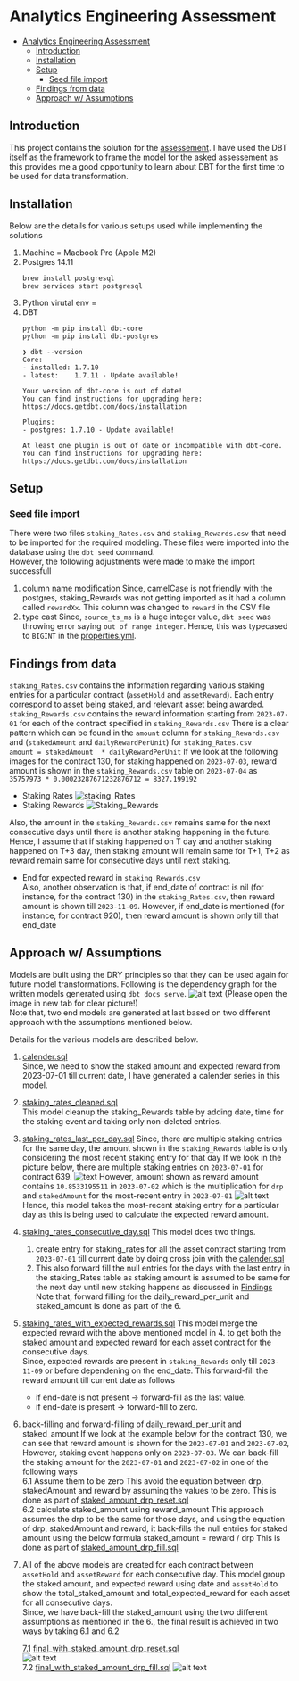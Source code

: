 # Analytics Engineering Assessment


- [Analytics Engineering Assessment](#analytics-engineering-assessment)
  - [Introduction](#introduction)
  - [Installation](#installation)
  - [Setup](#setup)
    - [Seed file import](#seed-file-import)
  - [Findings from data](#findings-from-data)
  - [Approach w/ Assumptions](#approach-w-assumptions)
## Introduction
This project contains the solution for the [assessement](./assessment_README.md).
I have used the DBT itself as the framework to frame the model for the asked assessement as this provides me a good opportunity to learn about DBT for the first time to be used for data transformation.

## Installation
Below are the details for various setups used while implementing the solutions
1. Machine = Macbook Pro (Apple M2)
2. Postgres 14.11
    ```
    brew install postgresql
    brew services start postgresql
    ```
3. Python virutal env = 
4. DBT  
    ```
    python -m pip install dbt-core
    python -m pip install dbt-postgres
    ```
    ```
    ❯ dbt --version
    Core:
    - installed: 1.7.10
    - latest:    1.7.11 - Update available!

    Your version of dbt-core is out of date!
    You can find instructions for upgrading here:
    https://docs.getdbt.com/docs/installation

    Plugins:
    - postgres: 1.7.10 - Update available!

    At least one plugin is out of date or incompatible with dbt-core.
    You can find instructions for upgrading here:
    https://docs.getdbt.com/docs/installation
    ```

## Setup

### Seed file import
There were two files `staking_Rates.csv` and `staking_Rewards.csv` that need to be imported for the required modeling. These files were imported into the database using the `dbt seed` command.  
However, the following adjustments were made to make the import successfull
1. column name modification
Since, camelCase is not friendly with the postgres, staking_Rewards was not getting imported as it had a column called `rewardXx`. This column was changed to `reward` in the CSV file
2. type cast
Since, `source_ts_ms` is a huge integer value, `dbt seed` was throwing error saying `out of range integer`. Hence, this was typecased to `BIGINT` in the [properties.yml](./seeds/properties.yml).

## Findings from data
`staking_Rates.csv` contains the information regarding various staking entries for a particular contract (`assetHold` and `assetReward`). Each entry correspond to asset being staked, and relevant asset being awarded.  
`staking_Rewards.csv` contains the reward information starting from `2023-07-01` for each of the contract specified in `staking_Rewards.csv` 
There is a clear pattern which can be found in the `amount` column for `staking_Rewards.csv` and (`stakedAmount` and `dailyRewardPerUnit`) for `staking_Rates.csv`  
`amount = stakedAmount  * dailyRewardPerUnit`
If we look at the following images for the contract 130, for staking happened on `2023-07-03`, reward amount is shown in the `staking_Rewards.csv` table on `2023-07-04` as `35757973 * 0.00023287671232876712 = 8327.199192`
* Staking Rates
![staking_Rates](<images/Screenshot 2024-04-01 at 8.46.11 PM.png>)
* Staking Rewards
![Staking_Rewards](<images/Screenshot 2024-04-01 at 8.49.44 PM.png>)

Also, the amount in the `staking_Rewards.csv` remains same for the next consecutive days until there is another staking happening in the future. Hence, I assume that if staking happened on T day and another staking happened on T+3 day, then staking amount will remain same for T+1, T+2 as reward remain same for consecutive days until next staking.

* End for expected reward in `staking_Rewards.csv`  
Also, another observation is that, if end_date of contract is nil (for instance, for the contract 130) in the `staking_Rates.csv`, then reward amount is shown till `2023-11-09`. 
However, if end_date is mentioned (for instance, for contract 920), then reward amount is shown only till that end_date

## Approach w/ Assumptions
Models are built using the DRY principles so that they can be used again for future model transformations. Following is the dependency graph for the written models generated using `dbt docs serve`. 
![alt text](<images/Screenshot 2024-04-01 at 10.28.11 PM.png>)
(Please open the image in new tab for clear picture!)  
Note that, two end models are generated at last based on two different approach with the assumptions mentioned below. 

Details for the various models are described below.

1. [calender.sql](models/calender.sql)  
Since, we need to show the staked amount and expected reward from 2023-07-01 till current date, I have generated a calender series in this model.

2. [staking_rates_cleaned.sql](models/staking_rates_cleaned.sql)  
This model cleanup the staking_Rewards table by adding date, time for the staking event and taking only non-deleted entries.

3. [staking_rates_last_per_day.sql](models/staking_rates_last_per_day.sql)
Since, there are multiple staking entries for the same day, the amount shown in the `staking_Rewards` table is only considering the most recent staking entry for that day
If we look in the picture below, there are multiple staking entries on `2023-07-01` for contract 639.
![text](<images/Screenshot 2024-04-01 at 9.12.25 PM.png>)
However, amount shown as reward amount contains `10.8533195511` in `2023-07-02` which is the multiplication for `drp` and `stakedAmount` for the most-recent entry in `2023-07-01`
![alt text](<images/Screenshot 2024-04-01 at 9.17.47 PM.png>)
Hence, this model takes the most-recent staking entry for a particular day as this is being used to calculate the expected reward amount.

4. [staking_rates_consecutive_day.sql](models/staking_rates_consecutive_day.sql)
This model does two things.
   1. create entry for staking_rates for all the asset contract starting from `2023-07-01` till current date by doing cross join with the [calender.sql](models/calender.sql)
   2. This also forward fill the null entries for the days with the last entry in the staking_Rates table as staking amount is assumed to be same for the next day until new staking happens as discussed in [Findings](#findings-from-data)  
   Note that, forward filling for the daily_reward_per_unit and staked_amount is done as part of the 6.

5. [staking_rates_with_expected_rewards.sql](models/staking_rates_with_expected_rewards.sql)
This model merge the expected reward with the above mentioned model in 4. to get both the staked amount and expected reward for each asset contract for the consecutive days.   
Since, expected rewards are present in `staking_Rewards` only till `2023-11-09` or before dependening on the end_date. This forward-fill the reward amount till current date as follows
    * if end-date is not present -> forward-fill as the last value.
    * if end-date is present -> forward-fill to zero.

6. back-filling and forward-filling of daily_reward_per_unit and staked_amount
If we look at the example below for the contract 130, we can see that  reward amount is shown for the `2023-07-01` and `2023-07-02`, However, staking event happens only on `2023-07-03`. We can back-fill the staking amount for the `2023-07-01` and `2023-07-02` in one of the following ways  
   6.1 Assume them to be zero
   This avoid the equation between drp, stakedAmount and reward by assuming the values to be zero. This is done as part of [staked_amount_drp_reset.sql](models/staked_amount_drp_reset.sql)  
   6.2 calculate staked_amount using reward_amount
   This approach assumes the drp to be the same for those days, and using the equation of drp, stakedAmount and reward, it back-fills the null entries for staked amount using the below formula
   staked_amount = reward / drp
   This is done as part of [staked_amount_drp_fill.sql](models/staked_amount_drp_fill.sql) 
7. All of the above models are created for each contract between `assetHold` and `assetReward` for each consecutive day. This model group the staked amount, and expected reward using date and `assetHold` to show the total_staked_amount and total_expected_reward for each asset for all consecutive days.  
   Since, we have back-fill the staked_amount using the two different assumptions as mentioned in the 6., the final result is achieved in two ways by taking 6.1 and 6.2  

    7.1 [final_with_staked_amount_drp_reset.sql](models/final_with_staked_amount_drp_reset.sql)  
    ![alt text](<images/Screenshot 2024-04-01 at 9.50.00 PM.png>)  
    7.2 [final_with_staked_amount_drp_fill.sql](models/final_with_staked_amount_drp_fill.sql)
    ![alt text](<images/Screenshot 2024-04-01 at 9.49.20 PM.png>)
